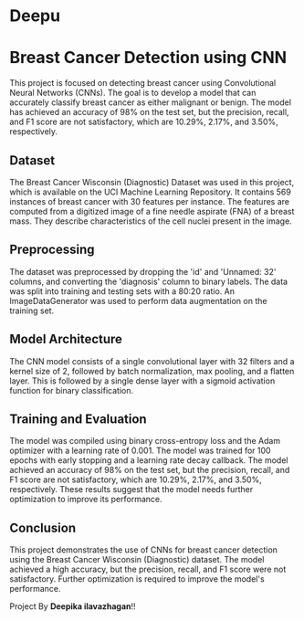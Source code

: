 # Deepu


# Breast Cancer Detection using CNN

This project is focused on detecting breast cancer using Convolutional Neural Networks (CNNs). The goal is to develop a model that can accurately classify breast cancer as either malignant or benign. The model has achieved an accuracy of 98% on the test set, but the precision, recall, and F1 score are not satisfactory, which are 10.29%, 2.17%, and 3.50%, respectively.

## Dataset
The Breast Cancer Wisconsin (Diagnostic) Dataset was used in this project, which is available on the UCI Machine Learning Repository. It contains 569 instances of breast cancer with 30 features per instance. The features are computed from a digitized image of a fine needle aspirate (FNA) of a breast mass. They describe characteristics of the cell nuclei present in the image.

## Preprocessing
The dataset was preprocessed by dropping the 'id' and 'Unnamed: 32' columns, and converting the 'diagnosis' column to binary labels. The data was split into training and testing sets with a 80:20 ratio. An ImageDataGenerator was used to perform data augmentation on the training set.

## Model Architecture
The CNN model consists of a single convolutional layer with 32 filters and a kernel size of 2, followed by batch normalization, max pooling, and a flatten layer. This is followed by a single dense layer with a sigmoid activation function for binary classification.

## Training and Evaluation
The model was compiled using binary cross-entropy loss and the Adam optimizer with a learning rate of 0.001. The model was trained for 100 epochs with early stopping and a learning rate decay callback. The model achieved an accuracy of 98% on the test set, but the precision, recall, and F1 score are not satisfactory, which are 10.29%, 2.17%, and 3.50%, respectively. These results suggest that the model needs further optimization to improve its performance.

## Conclusion
This project demonstrates the use of CNNs for breast cancer detection using the Breast Cancer Wisconsin (Diagnostic) dataset. The model achieved a high accuracy, but the precision, recall, and F1 score were not satisfactory. Further optimization is required to improve the model's performance.


Project By **Deepika ilavazhagan**!!
